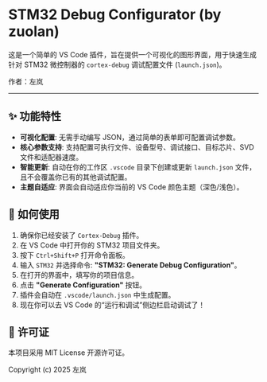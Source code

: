 # STM32 Debug Configurator (by zuolan)

这是一个简单的 VS Code 插件，旨在提供一个可视化的图形界面，用于快速生成针对 STM32 微控制器的 `cortex-debug` 调试配置文件 (`launch.json`)。

作者：左岚

---

## ✨ 功能特性

* **可视化配置**: 无需手动编写 JSON，通过简单的表单即可配置调试参数。
* **核心参数支持**: 支持配置可执行文件、设备型号、调试接口、目标芯片、SVD 文件和适配器速度。
* **智能更新**: 自动在你的工作区 `.vscode` 目录下创建或更新 `launch.json` 文件，且不会覆盖你已有的其他调试配置。
* **主题自适应**: 界面会自动适应你当前的 VS Code 颜色主题（深色/浅色）。

## 🚀 如何使用

1.  确保你已经安装了 `Cortex-Debug` 插件。
2.  在 VS Code 中打开你的 STM32 项目文件夹。
3.  按下 `Ctrl+Shift+P` 打开命令面板。
4.  输入 `STM32` 并选择命令: **"STM32: Generate Debug Configuration"**。
5.  在打开的界面中，填写你的项目信息。
6.  点击 **"Generate Configuration"** 按钮。
7.  插件会自动在 `.vscode/launch.json` 中生成配置。
8.  现在你可以去 VS Code 的“运行和调试”侧边栏启动调试了！

## 📄 许可证

本项目采用 MIT License 开源许可证。

Copyright (c) 2025 左岚